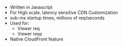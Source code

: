- Written in Javascript 
- For High scale, latency sensitive CDN Customization 
- sub-ms startup times, millions of req/seconds
- Used for:
	- Viewer req
	- Viewer resp
- Native CloudFront feature